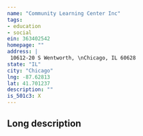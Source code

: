 ```yaml
---
name: "Community Learning Center Inc"
tags:
- education
- social
ein: 363402542
homepage: ""
address: |
 10612-20 S Wentworth, \nChicago, IL 60628
state: "IL"
city: "Chicago"
lng: -87.62813
lat: 41.701237
description: ""
is_501c3: X
---
```


## Long description


